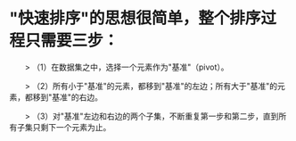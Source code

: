 # "快速排序"的思想很简单，整个排序过程只需要三步：

　　> （1）在数据集之中，选择一个元素作为"基准"（pivot）。

　　> （2）所有小于"基准"的元素，都移到"基准"的左边；所有大于"基准"的元素，都移到"基准"的右边。

　　> （3）对"基准"左边和右边的两个子集，不断重复第一步和第二步，直到所有子集只剩下一个元素为止。

